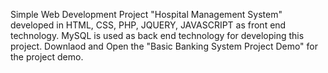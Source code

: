 Simple Web Development Project "Hospital Management System" developed in HTML, CSS, PHP, JQUERY, JAVASCRIPT as front end technology. MySQL is used as back end technology for developing this project. Downlaod and Open the "Basic Banking System Project Demo" for the project demo.
